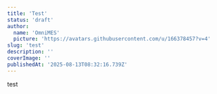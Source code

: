 ```yaml
---
title: 'Test'
status: 'draft'
author:
  name: 'OmniMES'
  picture: 'https://avatars.githubusercontent.com/u/166378457?v=4'
slug: 'test'
description: ''
coverImage: ''
publishedAt: '2025-08-13T08:32:16.739Z'
---
```


test